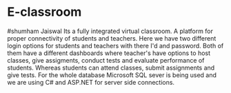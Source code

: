# E-classroom
#shumham Jaiswal
Its a fully integrated virtual classroom.
A platform for proper connectivity of students and teachers.
Here we have two different login options for students and teachers with there I'd and password.
Both of them have a different dashboards where teacher's have options to host classes, give assigments, conduct tests and evaluate performance of students.
Whereas students can attend classes, submit assignments and give tests. For the whole database Microsoft SQL sever is being used and we are using C# and ASP.NET for server side connections.
